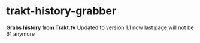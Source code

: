 # trakt-history-grabber
**Grabs history from Trakt.tv**
Updated to version 1.1
now last page will not be 61 anymore